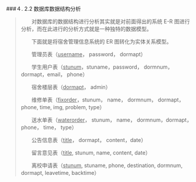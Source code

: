###４. 2.2 数据库数据结构分析
>　　对数据库的数据结构进行分析其实就是对前面得出的系统 E-R 图进行分析，而在此进行的分析方式就是一种独特的数据模型。
>
>　　下面就是将宿舍管理信息系统的 ER 图转化为实体关系模型。
>
>　　管理员表（<u>username</u>， password， dormapt）
>
>　　学生用户表（<u>stunum</u>，stuname，password， dormnum，dormapt，email， phone）
>
>　　宿舍楼层表（<u>dormapt</u>， admin）
>
>　　维修单表（<u>fixorder</u>，stunum， name， dormnum， dormapt，  phone, time, img, problem, type）
>
>　　送水单表（<u>waterorder</u>， stunum， name， dormnum，dormapt，phone， time， type）
>
>　　公告信息表（<u>title</u>， dormapt， content，date）
>
>　　留言意见表（<u>title</u>, stunum, name, content, date）
>
>　　离校申请表（<u>stunum</u>, stuname, phone, destination, dormnum, dormapt, leavetime, backtime）
>

